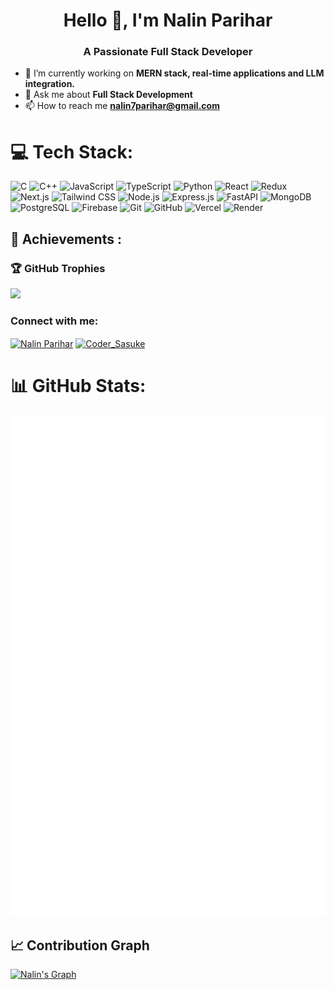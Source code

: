 <h1 align="center">Hello 👋, I'm Nalin Parihar</h1>
<h3 align="center">A Passionate Full Stack Developer</h3>

- 🔭 I’m currently working on **MERN stack, real-time applications and LLM integration.**
- 💬 Ask me about **Full Stack Development**
- 📫 How to reach me **nalin7parihar@gmail.com**

# 💻 Tech Stack:
![C](https://img.shields.io/badge/C-A8B9CC?style=flat&logo=c&logoColor=white)
![C++](https://img.shields.io/badge/C++-%2300599C.svg?style=flat&logo=c%2B%2B&logoColor=white)
![JavaScript](https://img.shields.io/badge/JavaScript-%23F7DF1E.svg?style=flat&logo=javascript&logoColor=black)
![TypeScript](https://img.shields.io/badge/TypeScript-%23007ACC.svg?style=flat&logo=typescript&logoColor=white)
![Python](https://img.shields.io/badge/Python-3776AB?style=flat&logo=python&logoColor=white)
![React](https://img.shields.io/badge/React-20232A?style=flat&logo=react&logoColor=61DAFB)
![Redux](https://img.shields.io/badge/Redux-764ABC?style=flat&logo=redux&logoColor=white)
![Next.js](https://img.shields.io/badge/Next.js-000000?style=flat&logo=nextdotjs&logoColor=white)
![Tailwind CSS](https://img.shields.io/badge/Tailwind_CSS-38B2AC?style=flat&logo=tailwind-css&logoColor=white)
![Node.js](https://img.shields.io/badge/Node.js-339933?style=flat&logo=nodedotjs&logoColor=white)
![Express.js](https://img.shields.io/badge/Express.js-000000?style=flat&logo=express&logoColor=white)
![FastAPI](https://img.shields.io/badge/FastAPI-009688?style=flat&logo=fastapi&logoColor=white)
![MongoDB](https://img.shields.io/badge/MongoDB-47A248?style=flat&logo=mongodb&logoColor=white)
![PostgreSQL](https://img.shields.io/badge/PostgreSQL-316192?style=flat&logo=postgresql&logoColor=white)
![Firebase](https://img.shields.io/badge/Firebase-FFCA28?style=flat&logo=firebase&logoColor=black)
![Git](https://img.shields.io/badge/Git-F05032?style=flat&logo=git&logoColor=white)
![GitHub](https://img.shields.io/badge/GitHub-181717?style=flat&logo=github&logoColor=white)
![Vercel](https://img.shields.io/badge/Vercel-000000?style=flat&logo=vercel&logoColor=white)
![Render](https://img.shields.io/badge/Render-46E3B7?style=flat&logo=render&logoColor=white)


## 🏅 Achievements :
### 🏆 GitHub Trophies
![](https://github-profile-trophy.vercel.app/?username=Nalin7parihar&theme=monokai&no-frame=false&no-bg=true&margin-w=4)

<h3 align="left">Connect with me:</h3>
<p align="left">
<a href="https://www.linkedin.com/in/nalin-parihar-4905312b6/" target="blank"><img align="center" src="https://raw.githubusercontent.com/rahuldkjain/github-profile-readme-generator/master/src/images/icons/Social/linked-in-alt.svg" alt="Nalin Parihar" height="30" width="40" /></a>
<a href="https://leetcode.com/u/Coder_Sasuke/" target="blank"><img align="center" src="https://raw.githubusercontent.com/rahuldkjain/github-profile-readme-generator/master/src/images/icons/Social/leet-code.svg" alt="Coder_Sasuke" height="30" width="40" /></a>
</p>

# 📊 GitHub Stats:
<p align="center">
  <img src="https://github.com/Nalin7parihar/Nalin7Parihar/blob/main/github-metrics.svg" alt="Nalin Parihar's GitHub Metrics" />
</p>


## 📈 Contribution Graph
[![Nalin's Graph](https://github-readme-activity-graph.vercel.app/graph?username=Nalin7parihar&theme=react-dark&area=true)](https://github.com/ashutosh00710/github-readme-activity-graph)
